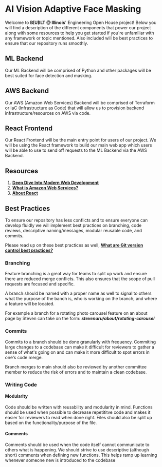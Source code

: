 # AI Vision Adaptive Face Masking 

  Welcome to **B[U]ILT @ Illinois'** Engineering Open House project! Below you will find a description of the different components that power our project along with some resources to help you get started if you're unfamiliar with any framework or topic mentioned. Also included will be best practices to ensure that our repository runs smoothly.

## ML Backend
  
  Our ML Backend will be comprised of Python and other packages will be best suited for face detection and masking.

## AWS Backend

 Our AWS (Amazon Web Services) Backend will be comprised of Terraform or IaC (Infrastructure as Code) that will allow us to provision backend infrastructure/resources on AWS via code.  

## React Frontend

 Our React Frontend will be the main entry point for users of our project. We will be using the React framework to build our main web app which users will be able to use to send off requests to the ML Backend via the AWS Backend.

## Resources

 1. [**Deep Dive Into Modern Web Development**](https://fullstackopen.com/en/)
 2. [**What is Amazon Web Services?**](https://www.geeksforgeeks.org/introduction-to-amazon-web-services/)
 3. [**About React**](https://react.dev)
  

## Best Practices

  To ensure our repository has less conflicts and to ensure everyone can develop fluidly we will implement best practices on branching, code reviews, descriptive naming/messages, modular reusable code, and commits.

 Please read up on these best practices as well, [**What are Git version control best practices?**](https://about.gitlab.com/topics/version-control/version-control-best-practices/)

### Branching

 Feature branching is a great way for teams to split up work and ensure there are reduced merge conflicts. This also ensures that the scope of pull requests are focused and specific. 

 A branch should be named with a proper name as well to signal to others what the purpose of the banch is, who is working on the branch, and where a feature will be located. 

 For example a branch for a rotating photo carousel feature on an about page by Steven can take on the form:  ***stevenuru/about/rotating-carousel***

### Commits

 Commits to a branch should be done granularly with frequency. Commiting large changes to a codebase can make it difficult for reviewers to gather a sense of what's going on and can make it more difficult to spot errors in one's code merge.

 Branch merges to main should also be reviewed by another committee member to reduce the risk of errors and to maintain a clean codebase.

### Writing Code

 #### Modularity
 
 Code should be written with reusability and modularity in mind. Functions should be used when possible to decrease repetititve code and makes it easier for reviewers to read when done right. Files should also be split up based on the functionality/purpose of the file. 

 #### Comments

 Comments should be used when the code itself cannot communicate to others what is happening. We should strive to use descriptive (although short) comments when defining new functions. This helps ramp up learning whenever someone new is introduced to the codebase